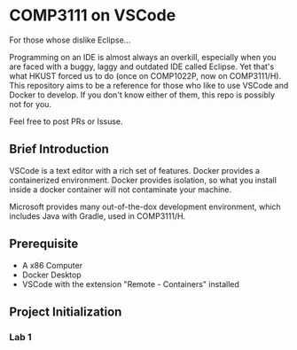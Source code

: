 # COMP3111 on VSCode

For those whose dislike Eclipse...

Programming on an IDE is almost always an overkill, especially when you are faced with a buggy, laggy and outdated IDE called Eclipse. 
Yet that's what HKUST forced us to do (once on COMP1022P, now on COMP3111/H).
This repository aims to be a reference for those who like to use VSCode and Docker to develop.
If you don't know either of them, this repo is possibly not for you.

Feel free to post PRs or Issuse.

## Brief Introduction

VSCode is a text editor with a rich set of features. Docker provides a containerized environment. Docker provides isolation, so what you install inside a docker container will not contaminate your machine.

Microsoft provides many out-of-the-dox development environment, which includes Java with Gradle, used in COMP3111/H.

## Prerequisite

* A x86 Computer
* Docker Desktop
* VSCode with the extension "Remote - Containers" installed

## Project Initialization

### Lab 1



